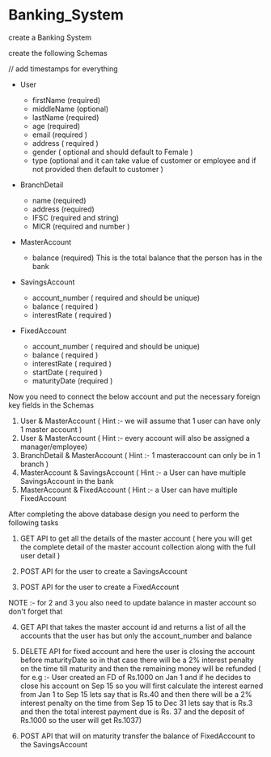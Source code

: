 # Banking_System
 create a Banking System

 create the following Schemas

// add timestamps for everything

- User
    - firstName (required)
    - middleName (optional)
    - lastName (required)
    - age (required)
    - email (required )
    - address ( required )
    - gender ( optional and should default to Female )
    - type (optional and it can take value of customer or employee and if not provided then default to customer )


 - BranchDetail
    - name (required)
    - address (required)
    - IFSC (required and string)
    - MICR (required and number )


 - MasterAccount
    - balance (required) This is the total balance that the person has in the bank
  

- SavingsAccount
    - account_number ( required and should be unique)
    - balance ( required )
    - interestRate ( required )
  

- FixedAccount
    - account_number ( required and should be unique)
    - balance ( required )
    - interestRate ( required )
    - startDate ( required )
    - maturityDate (required )


Now you need to connect the below account and put the necessary foreign key fields in the Schemas

1) User & MasterAccount ( Hint :- we will assume that 1 user can have only 1 master account )
2) User & MasterAccount ( Hint :- every account will also be assigned a manager/employee)
3) BranchDetail & MasterAccount ( Hint :- 1 masteraccount can only be in 1 branch )
4) MasterAccount & SavingsAccount ( Hint :- a User can have multiple SavingsAccount in the bank 
5) MasterAccount & FixedAccount ( Hint :- a User can have multiple FixedAccount 


After completing the above database design you need to perform the following tasks

1) GET API to get all the details of the master account ( here you will get the complete detail of the master account collection along with the full user detail )

2) POST API for the user to create a SavingsAccount

3) POST API for the user to create a FixedAccount

NOTE :- for 2 and 3 you also need to update balance in master account so don't forget that

4) GET API that takes the master account id and returns a list of all the accounts that the user has but only the account_number and balance 

5) DELETE API for fixed account and here the user is closing the account before maturityDate so in that case there will be a 2% interest penalty on the time till maturity and then the remaining money will be refunded ( for e.g :- User created an FD of Rs.1000 on Jan 1 and if he decides to close his account on Sep 15 so you will first calculate the interest earned from Jan 1 to Sep 15  lets say that is Rs.40 and then there will be a 2% interest penalty on the time from Sep 15 to Dec 31 lets say that is Rs.3 and then the total interest payment due is Rs. 37 and the deposit of Rs.1000 so the user will get Rs.1037)

6) POST API that will on maturity transfer the balance of FixedAccount to the SavingsAccount
